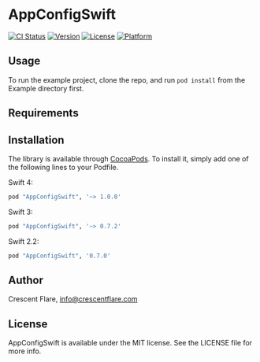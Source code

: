 # AppConfigSwift

[![CI Status](http://img.shields.io/travis/crescentflare/AppConfigSwift.svg?style=flat)](https://travis-ci.org/crescentflare/AppConfigSwift)
[![Version](https://img.shields.io/cocoapods/v/AppConfigSwift.svg?style=flat)](http://cocoapods.org/pods/AppConfigSwift)
[![License](https://img.shields.io/cocoapods/l/AppConfigSwift.svg?style=flat)](http://cocoapods.org/pods/AppConfigSwift)
[![Platform](https://img.shields.io/cocoapods/p/AppConfigSwift.svg?style=flat)](http://cocoapods.org/pods/AppConfigSwift)

## Usage

To run the example project, clone the repo, and run `pod install` from the Example directory first.

## Requirements

## Installation

The library is available through [CocoaPods](http://cocoapods.org). To install it, simply add one of the following lines to your Podfile.

Swift 4:

```ruby
pod "AppConfigSwift", '~> 1.0.0'
```

Swift 3:

```ruby
pod "AppConfigSwift", '~> 0.7.2'
```

Swift 2.2:

```ruby
pod "AppConfigSwift", '0.7.0'
```

## Author

Crescent Flare, info@crescentflare.com

## License

AppConfigSwift is available under the MIT license. See the LICENSE file for more info.
